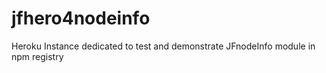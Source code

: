 # jfhero4nodeinfo
Heroku Instance dedicated to test and demonstrate JFnodeInfo module in npm registry
